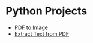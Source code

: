 # Python Projects

- [PDF to Image](./pdf_to_image/README.md)
- [Extract Text from PDF](./extract_text_from_pdf/README.md)